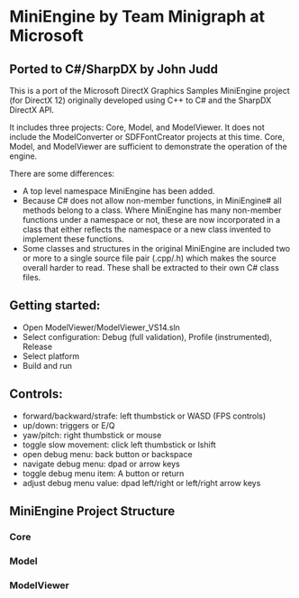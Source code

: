 # MiniEngine by Team Minigraph at Microsoft
## Ported to C#/SharpDX by John Judd

This is a port of the Microsoft DirectX Graphics Samples MiniEngine project (for DirectX 12) originally developed using C++ to C# and the SharpDX DirectX API.

It includes three projects: Core, Model, and ModelViewer. It does not include the ModelConverter or SDFFontCreator projects at this time. Core, Model, and ModelViewer are sufficient to demonstrate the operation of the engine.

There are some differences:
* A top level namespace MiniEngine has been added.
* Because C# does not allow non-member functions, in MiniEngine# all methods belong to a class. Where MiniEngine has many non-member functions under a namespace or not, these are now incorporated in a class that either reflects the namespace or a new class invented to implement these functions. 
* Some classes and structures in the original MiniEngine are included two or more to a single source file pair (.cpp/.h) which makes the source overall harder to read. These shall be extracted to their own C# class files.


## Getting started:
* Open ModelViewer/ModelViewer_VS14.sln
* Select configuration: Debug (full validation), Profile (instrumented), Release
* Select platform
* Build and run

## Controls:
* forward/backward/strafe: left thumbstick or WASD (FPS controls)
* up/down: triggers or E/Q
* yaw/pitch: right thumbstick or mouse
* toggle slow movement: click left thumbstick or lshift
* open debug menu: back button or backspace
* navigate debug menu: dpad or arrow keys
* toggle debug menu item: A button or return
* adjust debug menu value: dpad left/right or left/right arrow keys

## MiniEngine Project Structure

### Core

### Model

### ModelViewer